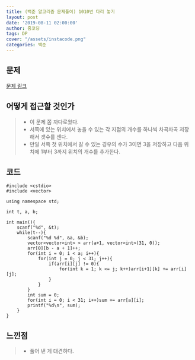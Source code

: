 ```yaml
---
title: (백준 알고리즘 문제풀이) 1010번 다리 놓기
layout: post
date: '2019-08-11 02:00:00'
author: 줌코딩
tags: DP
cover: "/assets/instacode.png"
categories: 백준
---
```


## 문제

[문제 링크](https://www.acmicpc.net/problem/1010)

## 어떻게 접근할 것인가

>* 이 문제 쫌 까다로웠다.
>* 서쪽에 있는 위치에서 놓을 수 있는 각 지점의 개수를 하나씩 차곡차곡 저장해서 갯수를 센다.
>* 만일 서쪽 첫 위치에서 갈 수 있는 경우의 수가 3이면 3을 저장하고 다음 위치에 1부터 3까지 위치의 개수를 추가한다.

## 코드

    #include <cstdio>
    #include <vector>

    using namespace std;

    int t, a, b;

    int main(){
        scanf("%d", &t);
        while(t--){
            scanf("%d %d", &a, &b);
            vector<vector<int> > arr(a+1, vector<int>(31, 0));
            arr[0][b - a + 1]++; 
            for(int i = 0; i < a; i++){
                for(int j = 0; j < 31; j++){
                    if(arr[i][j] != 0){
                        for(int k = 1; k <= j; k++)arr[i+1][k] += arr[i][j];
                    }
                }
            }
            int sum = 0;
            for(int i = 0; i < 31; i++)sum += arr[a][i];
            printf("%d\n", sum);
        }
    }

## 느낀점

>* 풀어 낸 게 대견하다.
